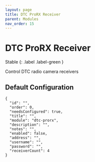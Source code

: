 ```yaml
---
layout: page
title: DTC ProRX Receiver
parent: Modules
nav_order: 15
---
```


# DTC ProRX Receiver

Stable
{: .label .label-green }

Control DTC radio camera receivers

## Default Configuration

```
{
  "id": "",
  "order": 0,
  "needsConfigured": true,
  "title": "",
  "module": "dtc-prorx",
  "description": "",
  "notes": "",
  "enabled": false,
  "address": "",
  "username": "",
  "password": "",
  "receiverCount": 4
}
```

